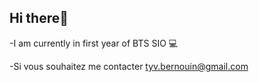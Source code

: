 ## Hi there👋
-I am currently in first year of BTS SIO 💻

-Si vous souhaitez me contacter tyv.bernouin@gmail.com
